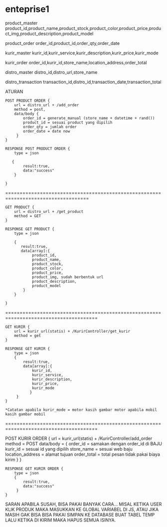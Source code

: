 # enteprise1

product_master
product_id,product_name,product_stock,product_color,product_price,product_img,product_description,product_model

product_order
order_id,product_id,order_qty,order_date

kurir_master
kurir_id,kurir_service,kurir_description,kurir_price,kurir_mode

kurir_order
order_id,kurir_id,store_name,location_address,order_total

distro_master
distro_id,distro_url,store_name

distro_transaction
transaction_id,distro_id,transaction_date,transaction_total


ATURAN

    POST PRODUCT ORDER {
        url = distro_url + /add_order
        method = post,
        data/body {
            order_id = generate_manual (store_name + datetime + rand())
            product_id = sesuai product yang dipilih
            order_qty = jumlah order 
            order_date = date now
         }
    }

    RESPONSE POST PRODUCT ORDER {
        type = json
       
       {
            result:true,
            data:"success"
        } 
    
    }

===================================================================================

    GET PRODUCT {
        url = distro_url + /get_product
        method = GET
    }

    RESPONSE GET PRODUCT {
        type = json
        
        {
           result:true,
           data[array]:{
                product_id,
                product_name,
                product_stock,
                product_color,
                product_price,
                product_img, sudah berbentuk url
                product_description,
                product_model
            }
        }
        
    }

======================================================================================

    GET KURIR {
        url = kurir_url(statis) + /KurirController/get_kurir
        method = get
    }

    RESPONSE GET KURIR {
        type = json
        {
            result:true,
            data[array]:{
                kurir_id,
                kurir_service,
                kurir_description,
                kurir_price,
                kurir_mode
               }
         }
    }

    *Catatan apabila kurir_mode = motor kasih gambar motor apabila mobil kasih gambar mobil


======================================================================================
    
   POST KURIR ORDER {
        url = kurir_url(statis) + /KurirController/add_order
        method = POST
        data/body = {
            order_id = samakan dengan order_id di BAJU
            kurir_id = sesuai id yang dipilih
            store_name = sesuai web baju
            location_address = alamat tujuan
            order_total = total pesan tidak pakai biaya kirim
        }
    }

    RESPONSE GET KURIR ORDER {
        type = json
        {
            result:true,
            data:"success"
         }
    }


 SARAN APABILA SUSAH, BISA PAKAI BANYAK CARA... MISAL KETIKA USER KLIK PRODUK MAKA MASUKKAN KE GLOBAL VARIABEL DI JS, ATAU JIKA MASIH GAK BISA BISA PAKAI SIMPAN KE DATABASE BUAT TABEL TEMP LALU KETIKA DI KIRIM MAKA HAPUS SEMUA ISINYA.
        
    

